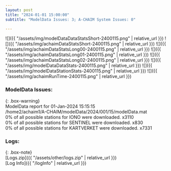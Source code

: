 ```yaml
---
layout: post
title: "2024-01-01 15:00:00"
subtitle: "ModelData Issues: 3; A-CHAIM System Issues: 0"

---
```


![]({{ "/assets/img/modelDataDataStatsShort-2400115.png" | relative_url }})
![]({{ "/assets/img/achaimDataStatsShort-2400115.png" | relative_url }})
![]({{ "/assets/img/achaimDataStatsLong00-2400115.png" | relative_url }})
![]({{ "/assets/img/achaimDataStatsLong01-2400115.png" | relative_url }})
![]({{ "/assets/img/achaimDataStatsLong02-2400115.png" | relative_url }})
![]({{ "/assets/img/modelDataDataStats-2400115.png" | relative_url }})
![]({{ "/assets/img/modelDataStationStats-2400115.png" | relative_url }})
![]({{ "/assets/img/achaimRunTime-2400115.png" | relative_url }})


### ModelData Issues:  
  
{: .box-warning}  
 ModelData report for 01-Jan-2024 15:15:15   
 /home2/achaim1/A-CHAIM/modelData/2024/001/15/modelData.mat   
 0% of all possible stations for IONO were downloaded. x3110   
 0% of all possible stations for SENTINEL were downloaded. x830   
 0% of all possible stations for KARTVERKET were downloaded. x7331   
  


### Logs:  
  
{: .box-note}  
[Logs.zip]({{ "/assets/other/logs.zip" | relative_url }})  
[Log Info]({{ "/logInfo" | relative_url }})  
